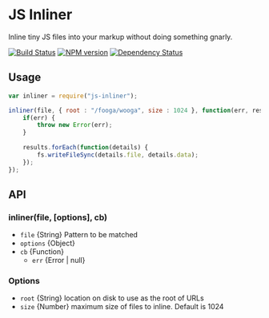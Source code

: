 JS Inliner
==========

Inline tiny JS files into your markup without doing something gnarly.

[![Build Status](https://travis-ci.org/tivac/node-js-inliner.png?branch=master)](https://travis-ci.org/tivac/node-js-inliner)
[![NPM version](https://badge.fury.io/js/node-js-inliner.png)](http://badge.fury.io/js/node-js-inliner)
[![Dependency Status](https://gemnasium.com/tivac/node-js-inliner.png)](https://gemnasium.com/tivac/node-js-inliner)

## Usage ##

```javascript
var inliner = require("js-inliner");

inliner(file, { root : "/fooga/wooga", size : 1024 }, function(err, results) {
    if(err) {
        throw new Error(err);
    }
    
    results.forEach(function(details) {
        fs.writeFileSync(details.file, details.data);
    });
});
```

## API ##

### inliner(file, [options], cb)

* `file` {String} Pattern to be matched
* `options` {Object}
* `cb` {Function}
  * `err` {Error | null}

### Options

* `root` {String} location on disk to use as the root of URLs
* `size` {Number} maximum size of files to inline. Default is 1024
